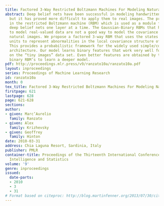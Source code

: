 ```yaml
---
title: Factored 3-Way Restricted Boltzmann Machines For Modeling Natural Images
abstract: Deep belief nets have been successful in modeling handwritten characters,
  but it has proved more difficult to apply them to real images. The problem lies
  in the restricted Boltzmann machine (RBM) which is used as a module for learning
  deep belief nets one layer at a time. The Gaussian-Binary RBMs that have been used
  to model real-valued data are not a good way to model the covariance structure of
  natural images. We propose a factored 3-way RBM that uses the states of its hidden
  units to represent abnormalities in the local covariance structure of an image.
  This provides a probabilistic framework for the widely used simple/complex cell
  architecture. Our model learns binary features that work very well for object recognition
  on the “tiny images” data set. Even better features are obtained by then using standard
  binary RBM’s to learn a deeper model.
pdf: http://proceedings.mlr.press/v9/ranzato10a/ranzato10a.pdf
layout: inproceedings
series: Proceedings of Machine Learning Research
id: ranzato10a
month: 0
tex_title: Factored 3-Way Restricted Boltzmann Machines For Modeling Natural Images
firstpage: 621
lastpage: 628
page: 621-628
sections: 
author:
- given: Marc’Aurelio
  family: Ranzato
- given: Alex
  family: Krizhevsky
- given: Geoffrey
  family: Hinton
date: 2010-03-31
address: Chia Laguna Resort, Sardinia, Italy
publisher: PMLR
container-title: Proceedings of the Thirteenth International Conference on Artificial
  Intelligence and Statistics
volume: '9'
genre: inproceedings
issued:
  date-parts:
  - 2010
  - 3
  - 31
# Format based on citeproc: http://blog.martinfenner.org/2013/07/30/citeproc-yaml-for-bibliographies/
---
```

